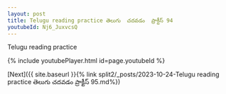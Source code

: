```yaml
---
layout: post
title: Telugu reading practice తెలుగు  చదవడం  ప్రాక్టీస్ 94
youtubeId: Nj6_JuxvcsQ
---
```

 
 
Telugu reading practice
 
 
 
 
 


{% include youtubePlayer.html id=page.youtubeId %}
 
[Next]({{ site.baseurl }}{% link  split2/_posts/2023-10-24-Telugu reading practice తెలుగు  చదవడం  ప్రాక్టీస్ 95.md%})
 
